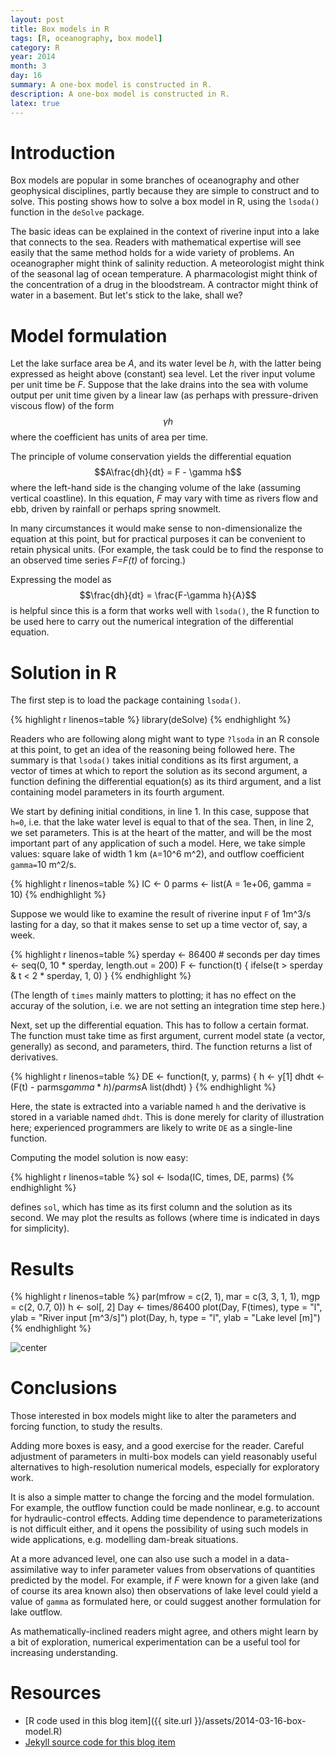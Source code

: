 ```yaml
---
layout: post
title: Box models in R
tags: [R, oceanography, box model]
category: R
year: 2014
month: 3
day: 16
summary: A one-box model is constructed in R.
description: A one-box model is constructed in R.
latex: true
---
```


# Introduction

Box models are popular in some branches of oceanography and other geophysical disciplines, partly because they are simple to construct and to solve.  This posting shows how to solve a box model in R, using the ``lsoda()`` function in the ``deSolve`` package.

The basic ideas can be explained in the context of riverine input into a lake that connects to the sea.  Readers with mathematical expertise will see easily that the same method holds for a wide variety of problems. An oceanographer might think of salinity reduction.  A meteorologist might think of the seasonal lag of ocean temperature.  A pharmacologist might think of the concentration of a drug in the bloodstream.  A contractor might think of water in a basement.  But let's stick to the lake, shall we?


# Model formulation

Let the lake surface area be *A*, and its water level be *h*, with the latter being expressed as height above (constant) sea level.  Let the river input volume per unit time be *F*.   Suppose that the lake drains into the sea with volume output per unit time given by a linear law (as perhaps with pressure-driven viscous flow) of the form $$\gamma h$$ where the coefficient has units of area per time.



The principle of volume conservation yields the differential equation
$$A\frac{dh}{dt} = F - \gamma h$$
where the left-hand side is the changing volume of the lake (assuming vertical coastline).  In this equation, *F* may vary with time as rivers flow and ebb, driven by rainfall or perhaps spring snowmelt.

In many circumstances it would make sense to non-dimensionalize the equation at this point, but for practical purposes it can be convenient to retain physical units.  (For example, the task could be to find the response to an observed time series *F=F(t)* of forcing.)

Expressing the model as
$$\frac{dh}{dt} = \frac{F-\gamma h}{A}$$
is helpful since this is a form that works well with ``lsoda()``, the R function to be used here to carry out the numerical integration of the differential equation.



# Solution in R

The first step is to load the package containing ``lsoda()``.


{% highlight r linenos=table %}
library(deSolve)
{% endhighlight %}


Readers who are following along might want to type ``?lsoda`` in an R console at this point, to get an idea of the reasoning being followed here.  The summary is that ``lsoda()`` takes initial conditions as its first argument, a vector of times at which to report the solution as its second argument, a function defining the differential equation(s) as its third argument, and a list containing model parameters in its fourth argument.

We start by defining initial conditions, in line 1.  In this case, suppose that ``h=0``, i.e. that the lake water level is equal to that of the sea.  Then, in line 2, we set parameters.  This is at the heart of the matter, and will be the most important part of any application of such a model.  Here, we take simple values: square lake of width 1 km (``A``=10^6 m^2), and outflow coefficient ``gamma=``10 m^2/s.



{% highlight r linenos=table %}
IC <- 0
parms <- list(A = 1e+06, gamma = 10)
{% endhighlight %}


Suppose we would like to examine the result of riverine input ``F`` of 1m^3/s lasting for a day, so that it makes sense to set up a time vector of, say, a week.


{% highlight r linenos=table %}
sperday <- 86400  # seconds per day
times <- seq(0, 10 * sperday, length.out = 200)
F <- function(t) {
    ifelse(t > sperday & t < 2 * sperday, 1, 0)
}
{% endhighlight %}

(The length of ``times`` mainly matters to plotting; it has no effect on the accuray of the solution, i.e. we are not setting an integration time step here.)

Next, set up the differential equation.  This has to follow a certain format.  The function must take time as first argument, current model state (a vector, generally) as second, and parameters, third.  The function returns a list of derivatives.



{% highlight r linenos=table %}
DE <- function(t, y, parms) {
    h <- y[1]
    dhdt <- (F(t) - parms$gamma * h)/parms$A
    list(dhdt)
}
{% endhighlight %}

Here, the state is extracted into a variable named ``h`` and the derivative is stored in a variable named ``dhdt``.  This is done merely for clarity of illustration here; experienced programmers are likely to write ``DE`` as a single-line function.

Computing the model solution is now easy:

{% highlight r linenos=table %}
sol <- lsoda(IC, times, DE, parms)
{% endhighlight %}

defines ``sol``, which has time as its first column and the solution as its second.  We may plot the results as follows (where time is indicated in days for simplicity).

# Results


{% highlight r linenos=table %}
par(mfrow = c(2, 1), mar = c(3, 3, 1, 1), mgp = c(2, 0.7, 0))
h <- sol[, 2]
Day <- times/86400
plot(Day, F(times), type = "l", ylab = "River input [m^3/s]")
plot(Day, h, type = "l", ylab = "Lake level [m]")
{% endhighlight %}

![center](http://dankelley.github.io/figs/2014-03-16-box-model/box-model.png) 


# Conclusions

Those interested in box models might like to alter the parameters and forcing function, to study the results.  

Adding more boxes is easy, and a good exercise for the reader.  Careful adjustment of parameters in multi-box models can yield reasonably useful alternatives to high-resolution numerical models, especially for exploratory work.

It is also a simple matter to change the forcing and the model formulation.  For example, the outflow function could be made nonlinear, e.g. to account for hydraulic-control effects.  Adding time dependence to parameterizations is not difficult either, and it opens the possibility of using such models in wide applications, e.g. modelling dam-break situations.  

At a more advanced level, one can also use such a model in a data-assimilative way to infer parameter values from observations of quantities predicted by the model.  For example, if *F* were known for a given lake (and of course its area known also) then observations of lake level could yield a value of ``gamma`` as formulated here, or could suggest another formulation for lake outflow.

As mathematically-inclined readers might agree, and others might learn by a bit of exploration, numerical experimentation can be a useful tool for increasing understanding.

# Resources
* [R code used in this blog item]({{ site.url }}/assets/2014-03-16-box-model.R)
* [Jekyll source code for this blog item](https://raw.github.com/dankelley/dankelley.github.io/master/assets/2014-03-16-box-model.Rmd)
